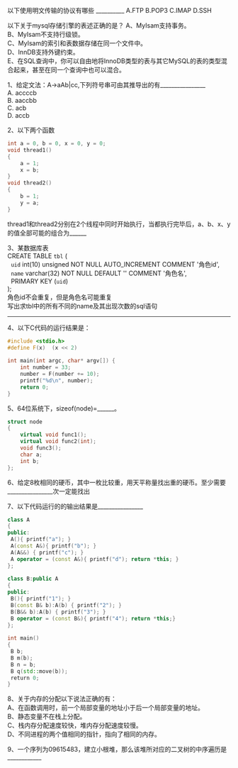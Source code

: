 以下使用明文传输的协议有哪些 __________
A.FTP
B.POP3
C.IMAP
D.SSH

以下关于mysql存储引擎的表述正确的是？
A、MyIsam支持事务。  
B、MyIsam不支持行级锁。  
C、MyIsam的索引和表数据存储在同一个文件中。  
D、InnDB支持外键约束。  
E、在SQL查询中，你可以自由地将InnoDB类型的表与其它MySQL的表的类型混合起来，甚至在同一个查询中也可以混合。


1、给定文法：A->aAb|cc,下列符号串可由其推导出的有________________  
A. accccb  
B. aaccbb  
C. acb  
D. accb  
  
  
2、以下两个函数  
```cpp
int a = 0, b = 0, x = 0, y = 0;  
void thread1()  
{  
    a = 1;  
    x = b;  
}  
void thread2()  
{  
    b = 1;  
    y = a;  
}  
```
thread1和thread2分别在2个线程中同时开始执行，当都执行完毕后，a、b、x、y的值全部可能的组合为______  
  
3、某数据库表  
CREATE TABLE `tbl` (      
  `uid` int(10) unsigned NOT NULL AUTO_INCREMENT COMMENT '角色id',      
  `name` varchar(32) NOT NULL DEFAULT '' COMMENT '角色名',      
  PRIMARY KEY (`uid`)      
);      
角色id不会重复，但是角色名可能重复  
写出求tbl中的所有不同的name及其出现次数的sql语句  
________________  
  
4、以下C代码的运行结果是：  
  
```cpp
#include <stdio.h>  
#define F(x)  (x << 2)  
  
int main(int argc, char* argv[]) {  
    int number = 33;  
    number = F(number += 10);  
    printf("%d\n", number);  
    return 0;  
}  
```

5、64位系统下，sizeof(node)=______。  

```cpp
struct node  
{  
    virtual void func1();  
    virtual void func2(int);  
    void func3();  
    char a;  
    int b;  
};  
```
  
  
6、给定8枚相同的硬币，其中一枚比较重，用天平称量找出重的硬币。至少需要________________次一定能找出  
  
7、以下代码运行的的输出结果是________________  

```cpp
class A  
{  
public:  
 A(){ printf("a"); }  
 A(const A&){ printf("b"); }  
 A(A&&) { printf("c"); }  
 A operator = (const A&){ printf("d"); return *this; }  
};  
  
class B:public A  
{  
public:  
 B(){ printf("1"); }  
 B(const B& b):A(b) { printf("2"); }  
 B(B&& b):A(b) { printf("3"); }  
 B operator = (const B&){ printf("4"); return *this;}  
};  
  
int main()  
{  
 B b;  
 B m(b);  
 B n = b;  
 B q(std::move(b));  
 return 0;  
}  
```
  
8、关于内存的分配以下说法正确的有：   
A、在函数调用时，前一个局部变量的地址小于后一个局部变量的地址。  
B、静态变量不在栈上分配。  
C、栈内存分配速度较快，堆内存分配速度较慢。  
D、不同进程的两个值相同的指针，指向了相同的内存。  
  
9、一个序列为09615483，建立小根堆，那么该堆所对应的二叉树的中序遍历是____________